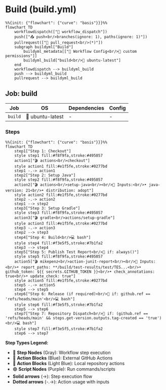 # Build (build.yml)

```mermaid
%%{init: {"flowchart": {"curve": "basis"}}}%%
flowchart TD
    workflowdispatch(["👤 workflow_dispatch"])
    push(["📤 push<br/>branches(ignore: 1), paths(ignore: 1)"])
    pullrequest(["🔀 pull_request<br/>(*)"])
    subgraph buildyml["Build"]
        buildyml_metadata[["🔧 Workflow Config<br/>🔐 custom permissions"]]
        buildyml_build["build<br/>🐧 ubuntu-latest"]
    end
    workflowdispatch --> buildyml_build
    push --> buildyml_build
    pullrequest --> buildyml_build
```

## Job: build

| Job | OS | Dependencies | Config |
|-----|----|--------------|---------| 
| `build` | 🐧 ubuntu-latest | - | - |

### Steps

```mermaid
%%{init: {"flowchart": {"curve": "basis"}}}%%
flowchart TD
    step1["Step 1: Checkout"]
    style step1 fill:#f8f9fa,stroke:#495057
    action1["🎬 actions<br/>checkout"]
    style action1 fill:#e1f5fe,stroke:#0277bd
    step1 -.-> action1
    step2["Step 2: Setup Java"]
    style step2 fill:#f8f9fa,stroke:#495057
    action2["🎬 actions<br/>setup-java<br/><br/>📝 Inputs:<br/>• java-version: 21<br/>• distribution: adopt"]
    style action2 fill:#e1f5fe,stroke:#0277bd
    step2 -.-> action2
    step1 --> step2
    step3["Step 3: Setup Gradle"]
    style step3 fill:#f8f9fa,stroke:#495057
    action3["🎬 gradle<br/>actions/setup-gradle"]
    style action3 fill:#e1f5fe,stroke:#0277bd
    step3 -.-> action3
    step2 --> step3
    step4["Step 4: Build<br/>💻 bash"]
    style step4 fill:#f3e5f5,stroke:#7b1fa2
    step3 --> step4
    step5["Step 5: Publish Test Report<br/>🔐 if: always()"]
    style step5 fill:#f8f9fa,stroke:#495057
    action5["🎬 mikepenz<br/>action-junit-report<br/><br/>📝 Inputs:<br/>• report_paths: **/build/test-results/test/TES...<br/>• github_token: ${{ secrets.GITHUB_TOKEN }}<br/>• check_annotations: true<br/>• update_check: true"]
    style action5 fill:#e1f5fe,stroke:#0277bd
    step5 -.-> action5
    step4 --> step5
    step6["Step 6: Release (if required)<br/>🔐 if: github.ref == 'refs/heads/main'<br/>💻 bash"]
    style step6 fill:#f3e5f5,stroke:#7b1fa2
    step5 --> step6
    step7["Step 7: Repository Dispatch<br/>🔐 if: (github.ref == 'refs/heads/main' && steps.get-version.outputs.tag-created == 'true')<br/>💻 bash"]
    style step7 fill:#f3e5f5,stroke:#7b1fa2
    step6 --> step7
```

**Step Types Legend:**
- 🔘 **Step Nodes** (Gray): Workflow step execution
- 🔵 **Action Blocks** (Blue): External GitHub Actions
- 🔷 **Action Blocks** (Light Blue): Local repository actions
- 🟣 **Script Nodes** (Purple): Run commands/scripts
- **Solid arrows** (→): Step execution flow
- **Dotted arrows** (-.->): Action usage with inputs